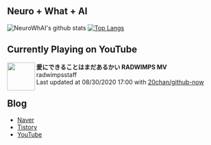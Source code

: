 ## Neuro + What + AI

![NeuroWhAI's github stats](https://github-readme-stats.vercel.app/api?username=neurowhai&count_private=true&show_icons=true)
[![Top Langs](https://github-readme-stats.vercel.app/api/top-langs/?username=neurowhai&layout=compact)](https://github.com/anuraghazra/github-readme-stats)

## Currently Playing on YouTube

[<img align="left" height="65" src="https://yt3.ggpht.com/a/AATXAJwecJ214xgTGgLK7sGod-j9tlY5vClP-pdlm91A0w=s88-c-k-c0xffffffff-no-nd-rj">](https://www.youtube.com/channel/UCIVqvhyo8ttjYOmMJuhq_YQ)

**愛にできることはまだあるかい RADWIMPS MV**  
radwimpsstaff  
Last updated at 08/30/2020 17:00 with [20chan/github-now](https://github.com/20chan/github-now)

## Blog

- [Naver](http://blog.naver.com/neurowhai)
- [Tistory](http://neurowhai.tistory.com/)
- [YouTube](https://www.youtube.com/channel/UCB_v1xU6laBHOeH6z4L-Mtw)
